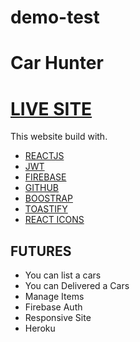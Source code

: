 ﻿# demo-test

# Car Hunter

# [LIVE SITE](https://car-hunter-11431.web.app/)

This website build with.

* [REACTJS](#)
* [JWT](#)
* [FIREBASE](#)
* [GITHUB](#)
* [BOOSTRAP](#)
* [TOASTIFY](#)
* [REACT ICONS](#)

## FUTURES

* You can list a cars
* You can Delivered a Cars
* Manage Items 
* Firebase Auth
* Responsive Site
* Heroku
